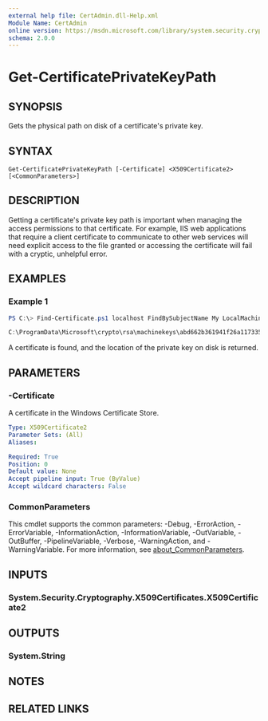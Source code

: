 ```yaml
---
external help file: CertAdmin.dll-Help.xml
Module Name: CertAdmin
online version: https://msdn.microsoft.com/library/system.security.cryptography.x509certificates.x509findtype.aspx
schema: 2.0.0
---
```


# Get-CertificatePrivateKeyPath

## SYNOPSIS
Gets the physical path on disk of a certificate's private key.

## SYNTAX

```
Get-CertificatePrivateKeyPath [-Certificate] <X509Certificate2> [<CommonParameters>]
```

## DESCRIPTION
Getting a certificate's private key path is important when managing the access permissions to that certificate.
For example, IIS web applications that require a client certificate to communicate to other web services will
need explicit access to the file granted or accessing the certificate will fail with a cryptic, unhelpful error.

## EXAMPLES

### Example 1
```powershell
PS C:\> Find-Certificate.ps1 localhost FindBySubjectName My LocalMachine |Get-CertificatePath.ps1

C:\ProgramData\Microsoft\crypto\rsa\machinekeys\abd662b361941f26a1173357adb3c12d_b4d34fe9-d85e-45e3-83dd-a52fa93c8551
```

A certificate is found, and the location of the private key on disk is returned.

## PARAMETERS

### -Certificate
A certificate in the Windows Certificate Store.

```yaml
Type: X509Certificate2
Parameter Sets: (All)
Aliases:

Required: True
Position: 0
Default value: None
Accept pipeline input: True (ByValue)
Accept wildcard characters: False
```

### CommonParameters
This cmdlet supports the common parameters: -Debug, -ErrorAction, -ErrorVariable, -InformationAction, -InformationVariable, -OutVariable, -OutBuffer, -PipelineVariable, -Verbose, -WarningAction, and -WarningVariable. For more information, see [about_CommonParameters](http://go.microsoft.com/fwlink/?LinkID=113216).

## INPUTS

### System.Security.Cryptography.X509Certificates.X509Certificate2

## OUTPUTS

### System.String

## NOTES

## RELATED LINKS
